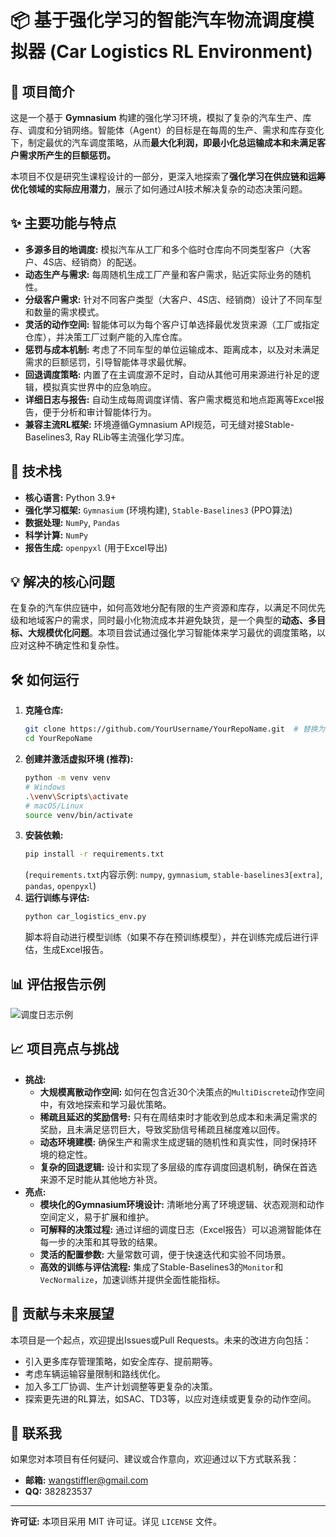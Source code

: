# 📦 基于强化学习的智能汽车物流调度模拟器 (Car Logistics RL Environment)

## 🌟 项目简介

这是一个基于 **Gymnasium** 构建的强化学习环境，模拟了复杂的汽车生产、库存、调度和分销网络。智能体（Agent）的目标是在每周的生产、需求和库存变化下，制定最优的汽车调度策略，从而**最大化利润，即最小化总运输成本和未满足客户需求所产生的巨额惩罚。**

本项目不仅是研究生课程设计的一部分，更深入地探索了**强化学习在供应链和运筹优化领域的实际应用潜力**，展示了如何通过AI技术解决复杂的动态决策问题。

## ✨ 主要功能与特点

*   **多源多目的地调度:** 模拟汽车从工厂和多个临时仓库向不同类型客户（大客户、4S店、经销商）的配送。
*   **动态生产与需求:** 每周随机生成工厂产量和客户需求，贴近实际业务的随机性。
*   **分级客户需求:** 针对不同客户类型（大客户、4S店、经销商）设计了不同车型和数量的需求模式。
*   **灵活的动作空间:** 智能体可以为每个客户订单选择最优发货来源（工厂或指定仓库），并决策工厂过剩产能的入库仓库。
*   **惩罚与成本机制:** 考虑了不同车型的单位运输成本、距离成本，以及对未满足需求的巨额惩罚，引导智能体寻求最优解。
*   **回退调度策略:** 内置了在主调度源不足时，自动从其他可用来源进行补足的逻辑，模拟真实世界中的应急响应。
*   **详细日志与报告:** 自动生成每周调度详情、客户需求概览和地点距离等Excel报告，便于分析和审计智能体行为。
*   **兼容主流RL框架:** 环境遵循Gymnasium API规范，可无缝对接Stable-Baselines3, Ray RLib等主流强化学习库。

## 🚀 技术栈

*   **核心语言:** Python 3.9+
*   **强化学习框架:** `Gymnasium` (环境构建), `Stable-Baselines3` (PPO算法)
*   **数据处理:** `NumPy`, `Pandas`
*   **科学计算:** `NumPy`
*   **报告生成:** `openpyxl` (用于Excel导出)

## 💡 解决的核心问题

在复杂的汽车供应链中，如何高效地分配有限的生产资源和库存，以满足不同优先级和地域客户的需求，同时最小化物流成本并避免缺货，是一个典型的**动态、多目标、大规模优化问题**。本项目尝试通过强化学习智能体来学习最优的调度策略，以应对这种不确定性和复杂性。

## 🛠️ 如何运行

1.  **克隆仓库:**
    ```bash
    git clone https://github.com/YourUsername/YourRepoName.git  # 替换为你的实际仓库链接
    cd YourRepoName
    ```
2.  **创建并激活虚拟环境 (推荐):**
    ```bash
    python -m venv venv
    # Windows
    .\venv\Scripts\activate
    # macOS/Linux
    source venv/bin/activate
    ```
3.  **安装依赖:**
    ```bash
    pip install -r requirements.txt
    ```
    (`requirements.txt`内容示例: `numpy`, `gymnasium`, `stable-baselines3[extra]`, `pandas`, `openpyxl`)
4.  **运行训练与评估:**
    ```bash
    python car_logistics_env.py
    ```
    脚本将自动进行模型训练（如果不存在预训练模型），并在训练完成后进行评估，生成Excel报告。

## 📊 评估报告示例
![调度日志示例](https://github.com/user-attachments/assets/92ebc7f7-b510-4bf5-a1b4-5e183e78b1d7)

## 📈 项目亮点与挑战

*   **挑战:**
    *   **大规模离散动作空间:** 如何在包含近30个决策点的`MultiDiscrete`动作空间中，有效地探索和学习最优策略。
    *   **稀疏且延迟的奖励信号:** 只有在周结束时才能收到总成本和未满足需求的奖励，且未满足惩罚巨大，导致奖励信号稀疏且梯度难以回传。
    *   **动态环境建模:** 确保生产和需求生成逻辑的随机性和真实性，同时保持环境的稳定性。
    *   **复杂的回退逻辑:** 设计和实现了多层级的库存调度回退机制，确保在首选来源不足时能从其他地方补货。
*   **亮点:**
    *   **模块化的Gymnasium环境设计:** 清晰地分离了环境逻辑、状态观测和动作空间定义，易于扩展和维护。
    *   **可解释的决策过程:** 通过详细的调度日志（Excel报告）可以追溯智能体在每一步的决策和其导致的结果。
    *   **灵活的配置参数:** 大量常数可调，便于快速迭代和实验不同场景。
    *   **高效的训练与评估流程:** 集成了Stable-Baselines3的`Monitor`和`VecNormalize`，加速训练并提供全面性能指标。

## 🤝 贡献与未来展望

本项目是一个起点，欢迎提出Issues或Pull Requests。未来的改进方向包括：

*   引入更多库存管理策略，如安全库存、提前期等。
*   考虑车辆运输容量限制和路线优化。
*   加入多工厂协调、生产计划调整等更复杂的决策。
*   探索更先进的RL算法，如SAC、TD3等，以应对连续或更复杂的动作空间。

## 📧 联系我

如果您对本项目有任何疑问、建议或合作意向，欢迎通过以下方式联系我：

*   **邮箱:** wangstiffler@gmail.com
*   **QQ:** 382823537

---

**许可证:** 本项目采用 MIT 许可证。详见 `LICENSE` 文件。
